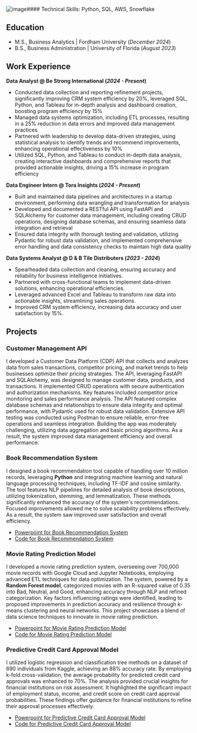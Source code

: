 ![image](https://github.com/user-attachments/assets/4fd266f9-78ab-4ae3-bbb0-e1d4eb5ff882)#### Technical Skills: Python, SQL, AWS, Snowflake

## Education
- M.S., Business Analytics | Fordham University (_December 2024_)
- B.S., Business Administration | University of Florida (_August 2023_)

## Work Experience
**Data Analyst @ Be Strong International (_2024 - Present_)**
- Conducted data collection and reporting refinement projects, significantly improving CRM system efficiency by 20%, leveraged SQL, Python, and Tableau for in-depth analysis and dashboard creation, boosting program efficiency by 15%
- Managed data systems optimization, including ETL processes, resulting in a 25% reduction in data errors and improved data management practices
-  Partnered with leadership to develop data-driven strategies, using statistical analysis to identify trends and recommend improvements, enhancing operational effectiveness by 10%
- Utilized SQL, Python, and Tableau to conduct in-depth data analysis, creating interactive dashboards and comprehensive reports that provided actionable insights, driving a 15% increase in program efficiency

**Data Engineer Intern @ Tora Insights (_2024 - Present_)**
- Built and maintained data pipelines and architectures in a startup environment, performing data wrangling and transformation for analysis
-	Developed and documented a RESTful API using FastAPI and SQLAlchemy for customer data management, including creating CRUD operations, designing database schemas, and ensuring seamless data integration and retrieval
-	Ensured data integrity with thorough testing and validation, utilizing Pydantic for robust data validation, and implemented comprehensive error handling and data consistency checks to maintain high data quality

**Data Systems Analyst @ D & B Tile Distributers (_2023 - 2024_)**
- Spearheaded data collection and cleaning, ensuring accuracy and reliability for business intelligence initiatives.
-	Partnered with cross-functional teams to implement data-driven solutions, enhancing operational efficiencies.
-	Leveraged advanced Excel and Tableau to transform raw data into actionable insights, streamlining sales operations.
-	Improved CRM system efficiency, increasing data accuracy and user satisfaction by 15%.

## Projects 
### Customer Management API

I developed a Customer Data Platform (CDP) API that collects and analyzes data from sales transactions, competitor pricing, and market trends to help businesses optimize their pricing strategies. The API, leveraging FastAPI and SQLAlchemy, was designed to manage customer data, products, and transactions. It implemented CRUD operations with secure authentication and authorization mechanisms. Key features included competitor price monitoring and sales performance analysis. The API featured complex database schemas and relationships to ensure data integrity and optimal performance, with Pydantic used for robust data validation. Extensive API testing was conducted using Postman to ensure reliable, error-free operations and seamless integration. Building the app was moderately challenging, utilizing data aggregation and basic pricing algorithms. As a result, the system improved data management efficiency and overall performance.


### Book Recommendation System

I designed a book recommendation tool capable of handling over 10 million records, leveraging **Python** and integrating machine learning and natural language processing techniques, including TF-IDF and cosine similarity. The tool features NLP pipelines for detailed analysis of book descriptions, utilizing tokenization, stemming, and lemmatization. These methods significantly enhanced the accuracy of the system's recommendations. Focused improvements allowed me to solve scalability problems effectively. As a result, the system saw improved user satisfaction and overall efficiency.
- [Powerpoint for Book Recommendation System](https://github.com/Mannyai12/manueliglesias/blob/9b604dc81b7d9b3335a170042bf77b0ef672b037/assets/Book%20RecommendationProject/Book%20Recommendation%20Project.pdf)
- [Code for Book Recommendation System](https://github.com/Mannyai12/manueliglesias/blob/35bed0470ac2076c627a3b160ded18714468314f/assets/Book%20RecommendationProject/Text_BookRecs.ipynb)

### Movie Rating Prediction Model

I developed a movie rating prediction system, overseeing over 700,000 movie records with Google Cloud and Jupyter Notebooks, employing advanced ETL techniques for data optimization. The system, powered by a **Random Forest model**, categorized movies with an R-squared value of 0.35 into Bad, Neutral, and Good, enhancing accuracy through NLP and refined categorization. Key factors influencing ratings were identified, leading to proposed improvements in prediction accuracy and resilience through k-means clustering and neural networks. This project showcases a blend of data science techniques to innovate in movie rating prediction.
- [Powerpoint for Movie Rating Prediction Model](https://github.com/Mannyai12/manueliglesias/blob/d1cff15f4502245a7f1b6afc184476a5dbfb2151/assets/MovieRatingProject/Big%20Data%20Final%20Presentation.pdf)
- [Code for Movie Rating Prediction Model](https://github.com/Mannyai12/manueliglesias/blob/d1cff15f4502245a7f1b6afc184476a5dbfb2151/assets/MovieRatingProject/MovieRating.ipynb)
### Predictive Credit Card Approval Model

I utilized logistic regression and classification tree methods on a dataset of 690 individuals from Kaggle, achieving an 88% accuracy rate. By employing k-fold cross-validation, the average probability for predicted credit card approvals was enhanced to 70%. The analysis provided crucial insights for financial institutions on risk assessment. It highlighted the significant impact of employment status, income, and credit score on credit card approval probabilities. These findings offer guidance for financial institutions to refine their approval processes effectively.

- [Powerpoint for Predictive Credit Card Approval Model](https://github.com/Mannyai12/manueliglesias/blob/d1cff15f4502245a7f1b6afc184476a5dbfb2151/assets/PredictiveCCApprovalModel/Predictive%20Credit%20Card%20Approval%20Model.pdf)
- [Code for Predictive Credit Card Approval Model](https://github.com/Mannyai12/manueliglesias/blob/d1cff15f4502245a7f1b6afc184476a5dbfb2151/assets/PredictiveCCApprovalModel/PredictiveCreditCardApprovalModel.ipynb)
